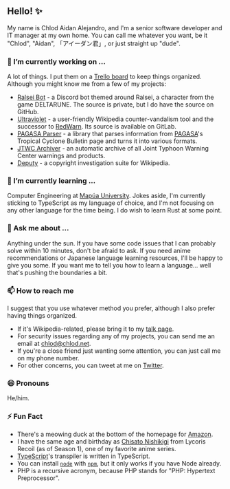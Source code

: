 ## Hello! ✨

My name is Chlod Aidan Alejandro, and I'm a senior software developer and IT manager at my own home. You can call me whatever you want, be it "Chlod", "Aidan", 「アイーダン君」, or just straight up "dude".

### 🔭 I’m currently working on ...
A lot of things. I put them on a [Trello board](https://trello.com/b/NAr4XDX8/my-projects) to keep things organized. Although you might know me from a few of my projects:
* [Ralsei Bot](https://ralsei.chlod.net) - a Discord bot themed around Ralsei, a character from the game DELTARUNE. The source is private, but I do have the source on GitHub.
* [Ultraviolet](https://gitlab.com/redwarn/ultraviolet) - a user-friendly Wikipedia counter-vandalism tool and the successor to [RedWarn](https://gitlab.com/redwarn/redwarn-web). Its source is available on GitLab.
* [PAGASA Parser](https://pagasa.chlod.net) - a library that parses information from [PAGASA](https://en.wikipedia.org/wiki/PAGASA)'s Tropical Cyclone Bulletin page and turns it into various formats.
* [JTWC Archiver](https://wiki.chlod.net/jtwc) - an automatic archive of all Joint Typhoon Warning Center warnings and products.
* [Deputy](https://github.com/ChlodAlejandro/deputy) - a copyright investigation suite for Wikipedia.

### 🌱 I’m currently learning ...
Computer Engineering at [Mapúa University](https://en.wikipedia.org/wiki/Mapúa_University). Jokes aside, I'm currently sticking to TypeScript as my language of choice, and I'm not focusing on any other language for the time being. I do wish to learn Rust at some point.

### 💬 Ask me about ...
Anything under the sun. If you have some code issues that I can probably solve within 10 minutes, don't be afraid to ask. If you need anime recommendations or Japanese language learning resources, I'll be happy to give you some. If you want me to tell you how to learn a language... well that's pushing the boundaries a bit.

### 📫 How to reach me
I suggest that you use whatever method you prefer, although I also prefer having things organized.
* If it's Wikipedia-related, please bring it to my [talk page](https://en.wikipedia.org/wiki/User_talk:Chlod).
* For security issues regarding any of my projects, you can send me an email at [chlod@chlod.net](mailto:chlod@chlod.net).
* If you're a close friend just wanting some attention, you can just call me on my phone number.
* For other concerns, you can tweet at me on [Twitter](https://twitter.com/ChlodAlejandro).

### 😄 Pronouns
He/him.

### ⚡ Fun Fact
* There's a meowing duck at the bottom of the homepage for [Amazon](https://amazon.com).
* I have the same age and birthday as [Chisato Nishikigi](https://lycoris-recoil.fandom.com/wiki/Chisato_Nishikigi) from Lycoris Recoil (as of Season 1), one of my favorite anime series.
* [TypeScript](https://github.com/microsoft/typescript)'s transpiler is written in TypeScript.
* You can install [`node`](https://www.nodejs.org) with [`npm`](https://www.npmjs.com/package/node), but it only works if you have Node already.
* PHP is a recursive acronym, because PHP stands for "PHP: Hypertext Preprocessor".
